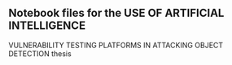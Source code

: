 ## Notebook files for the USE OF ARTIFICIAL INTELLIGENCE
VULNERABILITY TESTING PLATFORMS IN
ATTACKING OBJECT DETECTION thesis
